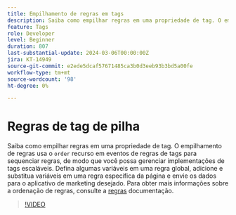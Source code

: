 ```yaml
---
title: Empilhamento de regras em tags
description: Saiba como empilhar regras em uma propriedade de tag. O empilhamento de regras usa o recurso de ordem nos eventos de regra de tag para sequenciar regras, de modo que você possa gerenciar implementações de tag escaláveis.
feature: Tags
role: Developer
level: Beginner
duration: 807
last-substantial-update: 2024-03-06T00:00:00Z
jira: KT-14949
source-git-commit: e2ede5dcaf57671485ca3b0d3eeb93b3bd5a00fe
workflow-type: tm+mt
source-wordcount: '98'
ht-degree: 0%

---
```


# Regras de tag de pilha

Saiba como empilhar regras em uma propriedade de tag. O empilhamento de regras usa o `order` recurso em eventos de regras de tags para sequenciar regras, de modo que você possa gerenciar implementações de tags escaláveis. Defina algumas variáveis em uma regra global, adicione e substitua variáveis em uma regra específica da página e envie os dados para o aplicativo de marketing desejado. Para obter mais informações sobre a ordenação de regras, consulte a [regras](https://experienceleague.adobe.com/docs/experience-platform/tags/ui/rules.html#rule-ordering) documentação.

>[!VIDEO](https://video.tv.adobe.com/v/3427710/?learn=on)
